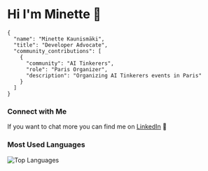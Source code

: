 # Hi I'm Minette 👋
```
{
  "name": "Minette Kaunismäki",
  "title": "Developer Advocate",
  "community_contributions": [
    {
      "community": "AI Tinkerers",
      "role": "Paris Organizer",
      "description": "Organizing AI Tinkerers events in Paris"
    }
  ]
}
```

### Connect with Me
If you want to chat more you can find me on [LinkedIn](https://www.linkedin.com/in/minette-kaunism%C3%A4ki-8b138b166/) 🔗

### Most Used Languages
![Top Languages](https://github-readme-stats.vercel.app/api/top-langs/?username=minettekaum&layout=compact&theme=default)

